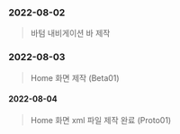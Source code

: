 ### 2022-08-02

>  바텀 내비게이션 바 제작

### 2022-08-03

> Home 화면 제작 (Beta01)

#### 2022-08-04

> Home 화면 xml 파일 제작 완료 (Proto01)
